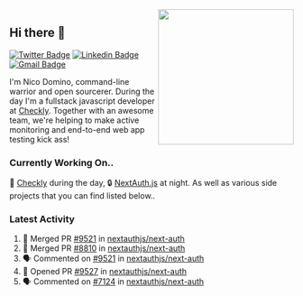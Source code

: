 <img align="right" src="https://user-images.githubusercontent.com/7415984/172472491-91b16eac-fa22-4ecf-92df-d687139fd1f9.gif" width="240" />

## Hi there 👋

[![Twitter Badge](https://img.shields.io/badge/-@ndom91-1ca0f1?style=flat-square&labelColor=1ca0f1&logo=twitter&logoColor=white&link=https://twitter.com/ndom91)](https://twitter.com/ndom91) [![Linkedin Badge](https://img.shields.io/badge/-ndom91-blue?style=flat-square&logo=Linkedin&logoColor=white&link=https://www.linkedin.com/in/ndom91/)](https://www.linkedin.com/in/ndom91/) [![Gmail Badge](https://img.shields.io/badge/-yo@ndo.dev-c14438?style=flat-square&logo=mail.ru&logoColor=white&link=mailto:yo@ndo.dev)](mailto:yo@ndo.dev)

I'm Nico Domino, command-line warrior and open sourcerer. During the day I'm a fullstack javascript developer at [Checkly](https://checklyhq.com). Together with an awesome team, we're helping to make active monitoring and end-to-end web app testing kick ass!

### Currently Working On..

🦝 [Checkly](https://checklyhq.com) during the day, 🔒 [NextAuth.js](https://github.com/nextauthjs/next-auth) at night. As well as various side projects that you can find listed below..

<!--START_SECTION_PROFILE_VIEWS:readme-info-->
<!--END_SECTION_PROFILE_VIEWS:readme-info-->

<!--START_SECTION_DAILY_COMMIT:readme-info-->
<!--END_SECTION_DAILY_COMMIT:readme-info-->

<!--START_SECTION_WEEKLY_COMMIT:readme-info-->
<!--END_SECTION_WEEKLY_COMMIT:readme-info-->

### Latest Activity

<!--START_SECTION:activity-->
1. 🎉 Merged PR [#9521](https://github.com/nextauthjs/next-auth/pull/9521) in [nextauthjs/next-auth](https://github.com/nextauthjs/next-auth)
2. 🎉 Merged PR [#8810](https://github.com/nextauthjs/next-auth/pull/8810) in [nextauthjs/next-auth](https://github.com/nextauthjs/next-auth)
3. 🗣 Commented on [#9521](https://github.com/nextauthjs/next-auth/pull/9521#issuecomment-1877060177) in [nextauthjs/next-auth](https://github.com/nextauthjs/next-auth)
4. 💪 Opened PR [#9527](https://github.com/nextauthjs/next-auth/pull/9527) in [nextauthjs/next-auth](https://github.com/nextauthjs/next-auth)
5. 🗣 Commented on [#7124](https://github.com/nextauthjs/next-auth/pull/7124#issuecomment-1875958054) in [nextauthjs/next-auth](https://github.com/nextauthjs/next-auth)
<!--END_SECTION:activity-->
